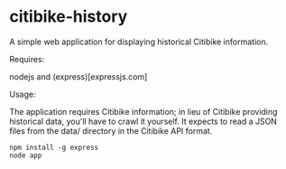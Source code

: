 citibike-history
================

A simple web application for displaying historical Citibike information.

Requires: 

nodejs and (express)[expressjs.com] 

Usage:

The application requires Citibike information; in lieu of Citibike providing
historical data, you'll have to crawl it yourself.  It expects to read a JSON
files from the data/ directory in the Citibike API format.

    npm install -g express
    node app
